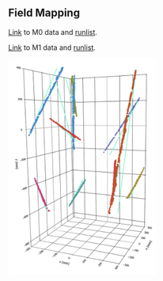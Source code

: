 ## Field Mapping

[Link](https://portal.nersc.gov/project/dune/data/Module0/TPC1+2/dataRuns/evdData/) to M0 data and
[runlist](https://portal.nersc.gov/project/dune/data/Module0/runlist.txt).
<br />

[Link](https://portal.nersc.gov/project/dune/data/Module1/reco/charge_only/) to M1 data and
[runlist](https://portal.nersc.gov/project/dune/data/Module1/runlist.txt).
<br />

<img src="https://github.com/alexdvornikov/M0/blob/main/m1_fitting.png" width="300"/>

<!-- <img src="https://github.com/alexdvornikov/M0/blob/main/m0.jpeg" width="500"/> -->
